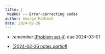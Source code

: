 ```yaml
---
title: |
 Week07 -- Error-correcting codes
author: George McNinch  
date: 2024-02-26
---
```


- *remember* [[Problem set 4]](/course-assignments/PS04--ECC.html) due 2024-03-01


- [[2024-02-26 notes *partial*]](/course-contents/2024-02-26--block+linear.html)

